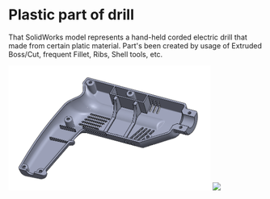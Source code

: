 # Plastic part of drill
That SolidWorks model represents a hand-held corded electric drill that made from certain platic material. Part's been created by usage of 
Extruded Boss/Cut, frequent Fillet, Ribs, Shell tools, etc.
<p float="left">
  <img src="/DrillOnPicture.PNG" width="400" />
  <img src="/DrawingAsPicture.png" width="400" /> 
</p>
